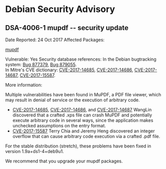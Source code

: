 
Debian Security Advisory
========================


DSA-4006-1 mupdf -- security update
-----------------------------------



Date Reported:
24 Oct 2017
Affected Packages:

[mupdf](https://packages.debian.org/src:mupdf)

Vulnerable:
Yes
Security database references:
In the Debian bugtracking system: [Bug 877379](https://bugs.debian.org/cgi-bin/bugreport.cgi?bug=877379), [Bug 879055](https://bugs.debian.org/cgi-bin/bugreport.cgi?bug=879055).  
In Mitre's CVE dictionary: [CVE-2017-14685](https://security-tracker.debian.org/tracker/CVE-2017-14685), [CVE-2017-14686](https://security-tracker.debian.org/tracker/CVE-2017-14686), [CVE-2017-14687](https://security-tracker.debian.org/tracker/CVE-2017-14687), [CVE-2017-15587](https://security-tracker.debian.org/tracker/CVE-2017-15587).  

More information:

Multiple vulnerabilities have been found in MuPDF, a PDF file viewer, which
may result in denial of service or the execution of arbitrary code.


* [CVE-2017-14685](https://security-tracker.debian.org/tracker/CVE-2017-14685),
[CVE-2017-14686](https://security-tracker.debian.org/tracker/CVE-2017-14686),
and [CVE-2017-14687](https://security-tracker.debian.org/tracker/CVE-2017-14687)
WangLin discovered that a crafted .xps file can crash MuPDF and
 potentially execute arbitrary code in several ways, since the
 application makes unchecked assumptions on the entry format.
* [CVE-2017-15587](https://security-tracker.debian.org/tracker/CVE-2017-15587)
Terry Chia and Jeremy Heng discovered an integer overflow that can
 cause arbitrary code execution via a crafted .pdf file.


For the stable distribution (stretch), these problems have been fixed in
version 1.9a+ds1-4+deb9u1.


We recommend that you upgrade your mupdf packages.





